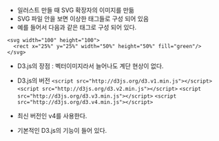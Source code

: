 - 일러스트 만들 때 SVG 확장자의 이미지를 만듦
- SVG 파일 안을 보면 이상한 태그들로 구성 되어 있음
- 예를 들어서 다음과 같은 태그로 구성 되어 있다.
```
<svg width="100" height="100">
  <rect x="25%" y="25%" width="50%" height="50%" fill="green"/>
</svg>
```
- D3.js의 장점 : 벡터이미지라서 늘어나도 계단 현상이 없다.

 - D3.js의 버전
`<script src="http://d3js.org/d3.v1.min.js"></script>`
`<script src="http://d3js.org/d3.v2.min.js"></script>`
`<script src="http://d3js.org/d3.v3.min.js"></script>`
`<script src="http://d3js.org/d3.v4.min.js"></script>`
- 최신 버전인 v4를 사용한다.
- 기본적인 D3.js의 기능이 들어 있다.
